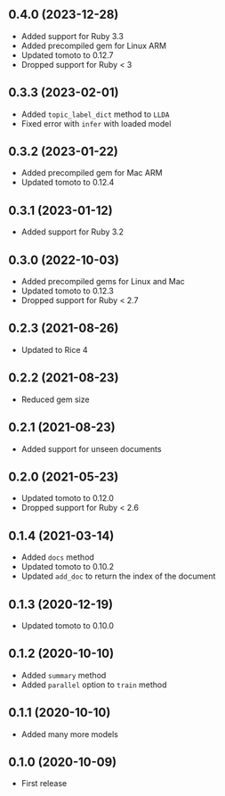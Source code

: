 ## 0.4.0 (2023-12-28)

- Added support for Ruby 3.3
- Added precompiled gem for Linux ARM
- Updated tomoto to 0.12.7
- Dropped support for Ruby < 3

## 0.3.3 (2023-02-01)

- Added `topic_label_dict` method to `LLDA`
- Fixed error with `infer` with loaded model

## 0.3.2 (2023-01-22)

- Added precompiled gem for Mac ARM
- Updated tomoto to 0.12.4

## 0.3.1 (2023-01-12)

- Added support for Ruby 3.2

## 0.3.0 (2022-10-03)

- Added precompiled gems for Linux and Mac
- Updated tomoto to 0.12.3
- Dropped support for Ruby < 2.7

## 0.2.3 (2021-08-26)

- Updated to Rice 4

## 0.2.2 (2021-08-23)

- Reduced gem size

## 0.2.1 (2021-08-23)

- Added support for unseen documents

## 0.2.0 (2021-05-23)

- Updated tomoto to 0.12.0
- Dropped support for Ruby < 2.6

## 0.1.4 (2021-03-14)

- Added `docs` method
- Updated tomoto to 0.10.2
- Updated `add_doc` to return the index of the document

## 0.1.3 (2020-12-19)

- Updated tomoto to 0.10.0

## 0.1.2 (2020-10-10)

- Added `summary` method
- Added `parallel` option to `train` method

## 0.1.1 (2020-10-10)

- Added many more models

## 0.1.0 (2020-10-09)

- First release
